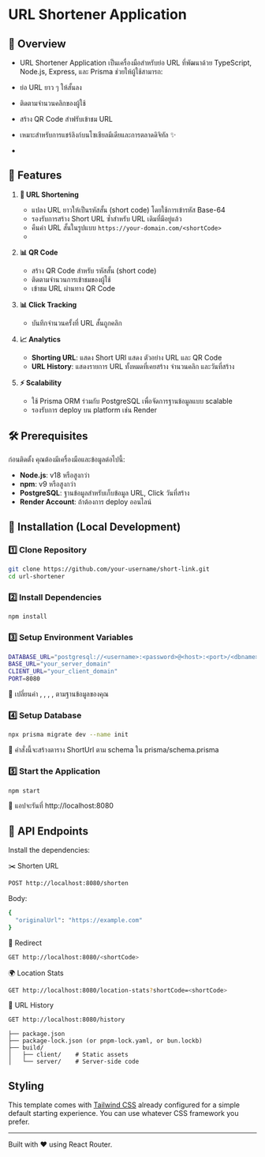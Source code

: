 # URL Shortener Application


## 📌 Overview
  - URL Shortener Application เป็นเครื่องมือสำหรับย่อ URL ที่พัฒนาด้วย TypeScript, Node.js, Express, และ Prisma ช่วยให้ผู้ใช้สามารถ:
  - ย่อ URL ยาว ๆ ให้สั้นลง
  - ติดตามจำนวนคลิกของผู้ใช้
  - สร้าง QR Code สำฟรับเข้าชม URL
  - เหมาะสำหรับการแชร์ลิงก์บนโซเชียลมีเดียและการตลาดดิจิทัล ✨

  - 
## 🚀 Features

1. **🔗 URL Shortening**
   - แปลง URL ยาวให้เป็นรหัสสั้น (short code) โดยใช้การเข้ารหัส Base-64
   - รองรับการสร้าง Short URL ซ้ำสำหรับ URL เดิมที่มีอยู่แล้ว
   - คืนค่า URL สั้นในรูปแบบ `https://your-domain.com/<shortCode>`
   - 
2. **📊 QR Code**
   - สร้าง QR Code สำหรับ รหัสสั้น (short code)
   - ติดตามจำนวนการเข้าชมของผู้ใช้
   - เข้าชม URL ผ่านทาง QR Code

3. **📊 Click Tracking**
   - บันทึกจำนวนครั้งที่ URL สั้นถูกคลิก
     
4. **📈 Analytics**
   - **Shorting URL**: แสดง Short URl แสดง ตัวอย่าง URL และ QR Code
   - **URL History**: แสดงรายการ URL ทั้งหมดที่เคยสร้าง จำนวนคลิก และวันที่สร้าง

5. **⚡ Scalability**
   - ใช้ Prisma ORM ร่วมกับ PostgreSQL เพื่อจัดการฐานข้อมูลแบบ scalable
   - รองรับการ deploy บน platform เช่น Render

## 🛠 Prerequisites

ก่อนติดตั้ง คุณต้องมีเครื่องมือและข้อมูลต่อไปนี้:

- **Node.js**: v18 หรือสูงกว่า
- **npm**: v9 หรือสูงกว่า
- **PostgreSQL**: ฐานข้อมูลสำหรับเก็บข้อมูล URL, Click วันที่สร้าง
- **Render Account**: ถ้าต้องการ deploy ออนไลน์


## 🔧 Installation (Local Development)

### 1️⃣ Clone Repository
```bash
git clone https://github.com/your-username/short-link.git
cd url-shortener
```
### 2️⃣ Install Dependencies
```bash
npm install
```
### 3️⃣ Setup Environment Variables
```bash
DATABASE_URL="postgresql://<username>:<password>@<host>:<port>/<dbname>?schema=public"
BASE_URL="your_server_domain"
CLIENT_URL="your_client_domain"
PORT=8080
```
📌 เปลี่ยนค่า <username>, <password>, <host>, <port>, <dbname> ตามฐานข้อมูลของคุณ

### 4️⃣ Setup Database
```bash
npx prisma migrate dev --name init
```
🔹 คำสั่งนี้จะสร้างตาราง ShortUrl ตาม schema ใน prisma/schema.prisma

### 5️⃣ Start the Application
```bash
npm start
```

🔹 แอปจะรันที่ http://localhost:8080
## 🎯 API Endpoints

Install the dependencies:

✂️ Shorten URL
```bash
POST http://localhost:8080/shorten
```
Body:
```bash
{
  "originalUrl": "https://example.com"
}
```
🔄 Redirect
```bash
GET http://localhost:8080/<shortCode>
```
🌍 Location Stats
```bash
GET http://localhost:8080/location-stats?shortCode=<shortCode>
```
📜 URL History
```bash
GET http://localhost:8080/history
```

```
├── package.json
├── package-lock.json (or pnpm-lock.yaml, or bun.lockb)
├── build/
│   ├── client/    # Static assets
│   └── server/    # Server-side code
```

## Styling

This template comes with [Tailwind CSS](https://tailwindcss.com/) already configured for a simple default starting experience. You can use whatever CSS framework you prefer.

---

Built with ❤️ using React Router.
